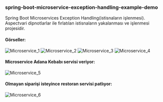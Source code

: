 ### spring-boot-microservice-exception-handling-example-demo
Spring Boot Microservices Exception Handling(istisnaların işlenmesi).
Aspectvari dipnotlarlar ile fırlatılan istisnaların yakalanması ve işlenmesi projesidir.

#### Görseller:

![Microservice_1](https://github.com/huseyinaydin99/my-spring-boot-microservice-exception-handling-work/assets/16438043/d7d21c8a-c8d1-4e45-a002-01d0be58b5b3)
![Microservice_2](https://github.com/huseyinaydin99/my-spring-boot-microservice-exception-handling-work/assets/16438043/323afd32-9b1e-47b3-b751-d08c02cfce5a)
![Microservice_3](https://github.com/huseyinaydin99/my-spring-boot-microservice-exception-handling-work/assets/16438043/6dbe3fc6-a6f5-4e0c-8de0-3324d290507b)
![Microservice_4](https://github.com/huseyinaydin99/my-spring-boot-microservice-exception-handling-work/assets/16438043/57f4152d-ae95-4997-a20f-2dd00be36ea5)

#### Microservice Adana Kebabı servisi veriyor:
![Microservice_5](https://github.com/huseyinaydin99/my-spring-boot-microservice-exception-handling-work/assets/16438043/ddc876d1-8174-4431-a90c-878688c53d0e)

#### Olmayan siparişi isteyince restoran servisi patlıyor:
![Microservice_6](https://github.com/huseyinaydin99/my-spring-boot-microservice-exception-handling-work/assets/16438043/f9c6f3a9-d0e0-49e7-ac71-a07539dde4ef)
